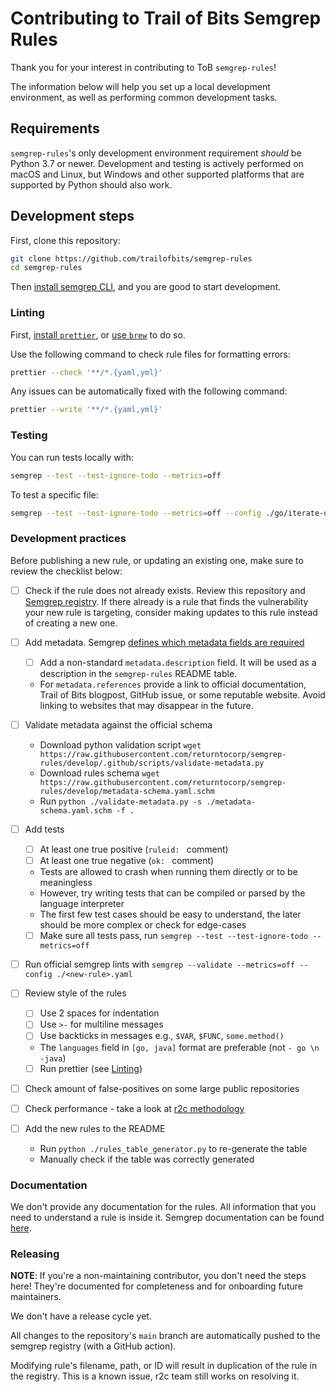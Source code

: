 Contributing to Trail of Bits Semgrep Rules
=========================

Thank you for your interest in contributing to ToB `semgrep-rules`!

The information below will help you set up a local development environment,
as well as performing common development tasks.

## Requirements

`semgrep-rules`'s only development environment requirement *should* be Python 3.7
or newer. Development and testing is actively performed on macOS and Linux,
but Windows and other supported platforms that are supported by Python
should also work.

## Development steps

First, clone this repository:

```bash
git clone https://github.com/trailofbits/semgrep-rules
cd semgrep-rules
```

Then [install semgrep CLI](https://semgrep.dev/docs/getting-started/), and you are good to start development.

### Linting

First, [install `prettier`](https://prettier.io/docs/en/install), or [use `brew`](https://formulae.brew.sh/formula/prettier) to do so.

Use the following command to check rule files for formatting errors:

```bash
prettier --check '**/*.{yaml,yml}'
```

Any issues can be automatically fixed with the following command:

```bash
prettier --write '**/*.{yaml,yml}'
```

### Testing

You can run tests locally with:

```bash
semgrep --test --test-ignore-todo --metrics=off
```

To test a specific file:

```bash
semgrep --test --test-ignore-todo --metrics=off --config ./go/iterate-over-empty-map.yaml ./go/iterate-over-empty-map.go
```

### Development practices

Before publishing a new rule, or updating an existing one, make sure to review the checklist below:

- [ ] Check if the rule does not already exists. Review this repository and [Semgrep registry](https://semgrep.dev/r). If there already is a rule that finds the vulnerability your new rule is targeting, consider making updates to this rule instead of creating a new one.

- [ ] Add metadata. Semgrep [defines which metadata fields are required](https://semgrep.dev/docs/contributing/contributing-to-semgrep-rules-repository/#writing-a-rule-for-semgrep-registry)
    - [ ] Add a non-standard `metadata.description` field. It will be used as a description in the `semgrep-rules` README table.
    - For `metadata.references` provide a link to official documentation, Trail of Bits blogpost, GitHub issue, or some reputable website. Avoid linking to websites that may disappear in the future.

- [ ] Validate metadata against the official schema
    - Download python validation script `wget https://raw.githubusercontent.com/returntocorp/semgrep-rules/develop/.github/scripts/validate-metadata.py`
    - Download rules schema `wget https://raw.githubusercontent.com/returntocorp/semgrep-rules/develop/metadata-schema.yaml.schm`
    - Run `python ./validate-metadata.py -s ./metadata-schema.yaml.schm -f .`

- [ ] Add tests
  - [ ] At least one true positive (`ruleid: ` comment)
  - [ ] At least one true negative (`ok: ` comment)
  - Tests are allowed to crash when running them directly or to be meaningless
  - However, try writing tests that can be compiled or parsed by the language interpreter
  - The first few test cases should be easy to understand, the later should be more complex or check for edge-cases
  - [ ] Make sure all tests pass, run `semgrep --test --test-ignore-todo --metrics=off`

- [ ] Run official semgrep lints with `semgrep --validate --metrics=off --config ./<new-rule>.yaml`

- [ ] Review style of the rules
    - [ ] Use 2 spaces for indentation
    - [ ] Use `>-` for multiline messages
    - [ ] Use backticks in messages e.g., `$VAR`, `$FUNC`, `some.method()`
    - The `languages` field in `[go, java]` format are preferable (not `- go \n -java`)
    - [ ] Run prettier (see [Linting](#linting))

- [ ] Check amount of false-positives on some large public repositories

- [ ] Check performance - take a look at [r2c methodology](https://github.com/returntocorp/semgrep-rules/blob/main/tests/performance/test_public_repos.py)

- [ ] Add the new rules to the README
    - Run `python ./rules_table_generator.py` to re-generate the table
    - Manually check if the table was correctly generated

### Documentation

We don't provide any documentation for the rules. All information that you need to understand a rule is inside it. Semgrep documentation can be found [here](https://semgrep.dev/docs/).

### Releasing

**NOTE**: If you're a non-maintaining contributor, you don't need the steps
here! They're documented for completeness and for onboarding future maintainers.

We don't have a release cycle yet.

All changes to the repository's `main` branch are automatically pushed to the semgrep registry (with a GitHub action).

Modifying rule's filename, path, or ID will result in duplication of the rule in the registry.
This is a known issue, r2c team still works on resolving it.
